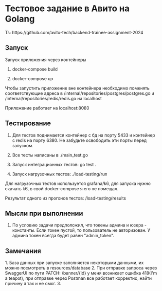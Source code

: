 <h1>Тестовое задание в Авито на Golang</h1>
Тз: https://github.com/avito-tech/backend-trainee-assignment-2024

<h2>Запуск</h2>
Запуск приложения через контейнеры

1. docker-compose build

2. docker-compose up
   
Чтобы запустить приложение вне контейнера необходимо поменять соответствующие адреса в /internal/repositories/postgres/postgres.go и  /internal/repositories/redis/redis.go на localhost

Приложение работает на localhost:8080

<h2>Тестирование</h2>

1. Для тестов поднимается контейнер с бд на порту 5433 и контейнер с redis на порту 6380. Не забудьте освободить эти порты перед запуском.

2. Все тесты написаны в ./main_test.go 
   
3. Запуск интеграционных тестов: go test .
   
4. Запуск нагрузочных тестов: ./load-testing/run

Для нагрузочных тестов используется grafana/k6, для запуска нужно скачать k6, в свой docker-compose я его не помещал.

Результат одного из прогонов тестов: /load-testing/results

<h2>Мысли при выполнении</h2>

1. По условию задачи предположил, что токены админа и юзера - константы.
Если токен пустой, то пользователь не авторизован. У админа токен всегда будет равен "admin_token".

<h2>Замечания</h2>
1. База данных при запуске заполняется некоторыми данными, их можно посмотреть в resources/database
2. При отправке запроса через SwaggerUI по пути PATCH: /banner/{id} у меня возникает ошибка 418(I'm a teapot), при отправке через Postman все работает корректно, найти причину я так и не смог.
3. 




